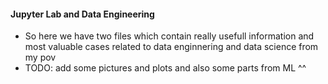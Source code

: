 #### Jupyter Lab and Data Engineering

* So here we have two files which contain really usefull information and most valuable cases related to data enginnering and data science from my pov
* TODO: add some pictures and plots and also some parts from ML ^^
